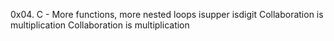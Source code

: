 0x04. C - More functions, more nested loops
isupper
isdigit
Collaboration is multiplication
Collaboration is multiplication
